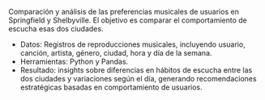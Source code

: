 Comparación y análisis de las preferencias musicales de usuarios en Springfield y Shelbyville. El objetivo es comparar el comportamiento de escucha esas dos ciudades.

- Datos: Registros de reproducciones musicales, incluyendo usuario, canción, artista, género, ciudad, hora y día de la semana.
- Herramientas: Python y Pandas.
- Resultado: insights sobre diferencias en hábitos de escucha entre las dos ciudades y variaciones según el día, generando recomendaciones estratégicas basadas en comportamiento de usuarios.
